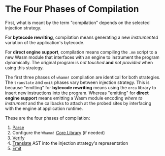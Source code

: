 # The Four Phases of Compilation #

First, what is meant by the term "compilation" depends on the selected injection strategy.

For **bytecode rewriting**, compilation means generating a new _instrumented_ variation of the application's bytecode.

For **direct engine support**, compilation means compiling the `.mm` script to a new Wasm module that interfaces with an engine to instrument the program dynamically.
The original program is _not touched_ **and** _not provided_ when using this strategy.

The first three phases of `whamm!` compilation are identical for both strategies.
The `translate` and `emit` phases vary between injection strategy.
This is because "emitting" for **bytecode rewriting** means using the `orca` library to insert new instructions into the program.
Whereas "emitting" for **direct engine support** means emitting a Wasm module encoding _where to instrument_ and the callbacks to attach at the probed sites by interfacing with the engine at application runtime.

These are the four phases of compilation:
1. [Parse](parsing.md)
2. Configure the `Whamm!` [Core Library](./core_lib.md) (if needed)
3. [Verify](verifying.md)
4. [Translate](translate.md) AST into the injection strategy's representation
5. [Emit](emit/emitting.md)
